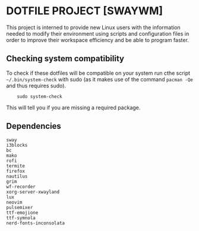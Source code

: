 DOTFILE PROJECT [SWAYWM]
========================
This project is interned to provide new Linux users with the information needed to 
modify their environment using scripts and configuration files in order to improve 
their workspace efficiency and be able to program faster.

Checking system compatibility
-----------------------------
To check if these dotfiles will be compatible on your system run cthe script `~/.bin/system-check`
with sudo (as it makes use of the command `pacman -Qe` and thus requires sudo).
```
	sudo system-check
```
This will tell you if you are missing a required package.

Dependencies
------------
```
sway
i3blocks
bc
mako
rofi
termite
firefox
nautilus
grim
wf-recorder
xorg-server-xwayland
lux
neovim
pulsemixer
ttf-emojione
ttf-symnola
nerd-fonts-inconsolata
```
